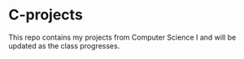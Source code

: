 C-projects
=========

This repo contains my projects from Computer Science I and will be updated as the class progresses. 
